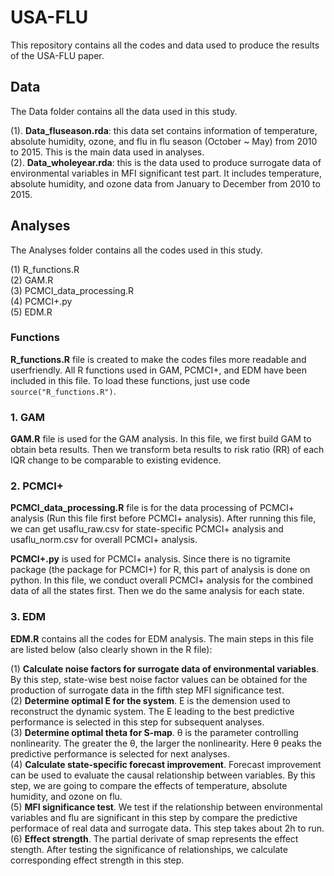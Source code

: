 # USA-FLU
   
This repository contains all the codes and data used to produce the results of the USA-FLU paper.
  
## Data   
  
The Data folder contains all the data used in this study.  
  
(1). **Data_fluseason.rda**: this data set contains information of temperature, absolute humidity, ozone, and flu in flu season (October ~ May) from 2010 to 2015. This is the main data used in analyses.    
(2). **Data_wholeyear.rda**: this is the data used to produce surrogate data of environmental variables in MFI significant test part. It includes temperature, absolute humidity, and ozone data from January to December from 2010 to 2015.
  
## Analyses  
  
The Analyses folder contains all the codes used in this study.  
  
(1) R_functions.R   
(2) GAM.R       
(3) PCMCI_data_processing.R   
(4) PCMCI+.py  
(5) EDM.R   
  
### Functions    
  
**R_functions.R** file is created to make the codes files more readable and userfriendly. All R functions used in GAM, PCMCI+, and EDM have been included in this file. To load these functions, just use code ```source("R_functions.R")```.
   
### 1. GAM   
  
**GAM.R** file is used for the GAM analysis. In this file, we first build GAM to obtain beta results. Then we transform beta results to risk ratio (RR) of each IQR change to be comparable to existing evidence.  
  
### 2. PCMCI+   
  
**PCMCI_data_processing.R** file is for the data processing of PCMCI+ analysis (Run this file first before PCMCI+ analysis). After running this file, we can get usaflu_raw.csv for state-specific PCMCI+ analysis and usaflu_norm.csv for overall PCMCI+ analysis.  
  
**PCMCI+.py** is used for PCMCI+ analysis. Since there is no tigramite package (the package for PCMCI+) for R, this part of analysis is done on python. In this file, we conduct overall PCMCI+ analysis for the combined data of all the states first. Then we do the same analysis for each state.    
  
### 3. EDM   
   
**EDM.R** contains all the codes for EDM analysis. The main steps in this file are listed below (also clearly shown in the R file):   
  
(1) **Calculate noise factors for surrogate data of environmental variables**. By this step, state-wise best noise factor values can be obtained for the production of surrogate data in the fifth step MFI significance test.     
(2) **Determine optimal E for the system**. E is the demension used to reconstruct the dynamic system. The E leading to the best predictive performance is selected in this step for subsequent analyses.  
(3) **Determine optimal theta for S-map**. θ is the parameter controlling nonlinearity. The greater the θ, the larger the nonlinearity. Here θ peaks the predictive performance is selected for next analyses.    
(4) **Calculate state-specific forecast improvement**. Forecast improvement can be used to evaluate the causal relationship between variables. By this step, we are going to compare the effects of temperature, absolute humidity, and ozone on flu.    
(5) **MFI significance test**. We test if the relationship between environmental variables and flu are significant in this step by compare the predictive performace of real data and surrogate data. This step takes about 2h to run.           
(6) **Effect strength**. The partial derivate of smap represents the effect stength. After testing the significance of relationships, we calculate corresponding effect strength in this step.    
  
